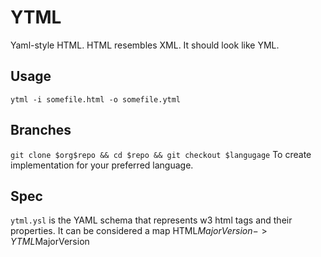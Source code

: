 # YTML

Yaml-style HTML.
HTML resembles XML. It should look like YML.

## Usage

```
ytml -i somefile.html -o somefile.ytml
```

## Branches

```git clone $org$repo && cd $repo && git checkout $langugage```
To create implementation for your preferred language.

## Spec

`ytml.ysl` is the YAML schema that represents w3 html tags and their properties.
It can be considered a map HTML$MajorVersion -> YTML$MajorVersion



